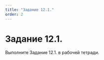 ```yaml
---
title: "Задание 12.1."
order: 2
---
```


# Задание 12.1.

Выполните Задание 12.1. в рабочей тетради.